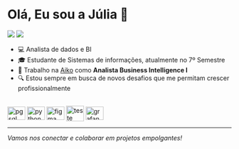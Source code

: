 # Olá, Eu sou a Júlia 👋

[<img src="https://img.shields.io/badge/LinkedIn-0077B5?style=for-the-badge&logo=linkedin&logoColor=white" />](https://www.linkedin.com/in/julia-souza08)
[<img src="https://img.shields.io/badge/-Gmail-%23333?style=for-the-badge&logo=gmail&logoColor=white" />](mailto:juliafonsodesouza@gmail.com) 

- 💻 Analista de dados e BI
- 🎓 Estudante de Sistemas de informações, atualmente no 7º Semestre
- 💼 Trabalho na [Aiko](https://aiko.digital/) como **Analista Business Intelligence I**
- 🔍 Estou sempre em busca de novos desafios que me permitam crescer profissionalmente

<div style="display: inline_block"><br>
  <img align="center" alt="pgsql" height="30" width="40" src="https://cdn.jsdelivr.net/gh/devicons/devicon@latest/icons/postgresql/postgresql-original.svg" />
  <img align="center" alt="python" height="30" width="40" src="https://cdn.jsdelivr.net/gh/devicons/devicon@latest/icons/python/python-original.svg" />
  <img align="center" alt="figma" height="30" width="40" src="https://cdn.jsdelivr.net/gh/devicons/devicon@latest/icons/figma/figma-original.svg" />
  <img align="center" alt="teste" height="35" width="40" src="https://img.icons8.com/?size=100&id=Ny0t2MYrJ70p&format=png&color=000000" /> 
  <img align="center" alt="grafana" height="30" width="40"  src="https://cdn.jsdelivr.net/gh/devicons/devicon@latest/icons/grafana/grafana-original.svg" />
</div>

---
*Vamos nos conectar e colaborar em projetos empolgantes!*
